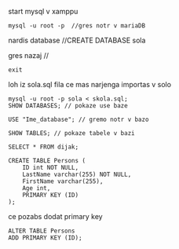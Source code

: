 start mysql v xamppu
```
mysql -u root -p  //gres notr v mariaDB
```
nardis database //CREATE DATABASE sola

gres nazaj //
```
exit
```
loh iz sola.sql fila ce mas narjenga importas v solo
```
mysql -u root -p sola < skola.sql;
SHOW DATABASES; // pokaze use baze

USE "Ime_database"; // gremo notr v bazo

SHOW TABLES; // pokaze tabele v bazi

SELECT * FROM dijak;
```

```
CREATE TABLE Persons (
    ID int NOT NULL,
    LastName varchar(255) NOT NULL,
    FirstName varchar(255),
    Age int,
    PRIMARY KEY (ID)
);
```
ce pozabs dodat primary key
```
ALTER TABLE Persons
ADD PRIMARY KEY (ID);
```